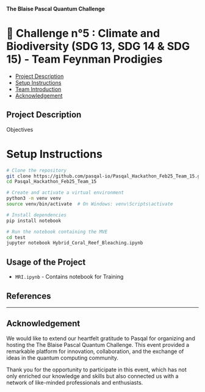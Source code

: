 **The Blaise Pascal Quantum Challenge**
# :space_invader: Challenge n°5 : Climate and Biodiversity (SDG 13, SDG 14 & SDG 15) - Team Feynman Prodigies 

  - [Project Description](#Projectdescription)
- [ Setup Instructions](#SetupInstructions)
-  [Team Introduction](#team-introduction)
- [Acknowledgement](#Acknowledgement)







## Project Description 

Objectives



# Setup Instructions
```bash
# Clone the repository
git clone https://github.com/pasqal-io/Pasqal_Hackathon_Feb25_Team_15.git
cd Pasqal_Hackathon_Feb25_Team_15

# Create and activate a virtual environment
python3 -m venv venv
source venv/bin/activate  # On Windows: venv\Scripts\activate

# Install dependencies
pip install notebook

# Run the notebook containing the MVE 
cd test
jupyter notebook Hybrid_Coral_Reef_Bleaching.ipynb
```
## Usage of the Project
- `MRI.ipynb` - Contains notebook for Training 
## References 

----------------------

## Acknowledgement
We would like to extend our heartfelt gratitude to Pasqal for organizing and hosting the The Blaise Pascal Quantum Challenge. This event provided a remarkable platform for innovation, collaboration, and the exchange of ideas in the quantum computing community.

Thank you for the opportunity to participate in this event, which has not only enriched our knowledge and skills but also connected us with a network of like-minded professionals and enthusiasts.

